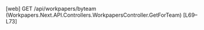 [web] GET /api/workpapers/byteam  (Workpapers.Next.API.Controllers.WorkpapersController.GetForTeam)  [L69–L73]

